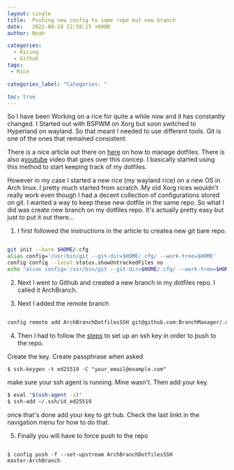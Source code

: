 ```yaml
---
layout: single
title:  Pushing new config to same repo but new branch
date:   2022-08-28 22:58:15 +0000
author: Noah

categories: 
  - Ricing
  - Github
tags: 
 - Rice

categories_label: "Categories: "

toc: true
---
```


So I have been Working on a rice for quite a while now and it has constantly changed. I Started out with BSPWM on Xorg but soon switched to Hyperland on wayland. So that meant I needed to use different tools. Git is one of the ones that remained consistent. 

There is a nice article out there on [here](https://www.atlassian.com/git/tutorials/dotfiles) on how to manage dotfiles. There is also a[youtube](https://youtu.be/tBoLDpTWVOM) video that goes over this concep. I basically started using this method to start keeping track of my dotfiles.

However in my case I started a new rice (my wayland rice) on a new OS in Arch linux. I pretty much started from scratch. My old Xorg rices wouldn't really work even though I had a decent collection of configurations stored on git. I wanted a way to keep these new dotfile in the same repo. 
So what I did was create new branch on my dotfiles repo. It's actually pretty easy but just to put it out there...

1. I first followed the instructions in the article to createa new git bare repo.

~~~bash

git init --bare $HOME/.cfg
alias config='/usr/bin/git --git-dir=$HOME/.cfg/ --work-tree=$HOME'
config config --local status.showUntrackedFiles no
echo "alias config='/usr/bin/git --git-dir=$HOME/.cfg/ --work-tree=$HOME'" >> $HOME/.bashrc

~~~

2. Next I went to Github and created a new branch in my dotfiles repo. I called it ArchBranch.

3. Next I added the remote branch

~~~bash

config remote add ArchBranchDotfilesSSH git@github.com:BranchManager/.dotfiles.git

~~~

4. Then I had to follow the [steps](https://docs.github.com/en/authentication/connecting-to-github-with-ssh/generating-a-new-ssh-key-and-adding-it-to-the-ssh-agent) to set up an ssh key in order to push to the repo. 

Create the key. Create passphrase when asked
~~~
$ ssh-keygen -t ed25519 -C "your_email@example.com"
~~~

make sure your ssh agent is running. Mine wasn't. Then add your key.

~~~ bash
$ eval "$(ssh-agent -s)"
$ ssh-add ~/.ssh/id_ed25519

~~~

once that's done add your key to git hub. Check the last linkt in the navigation menu for how to do that.

5. Finally you will have to force push to the repo

~~~

$ config push -f --set-upstream ArchBranchDotfilesSSH master:ArchBranch

~~~
